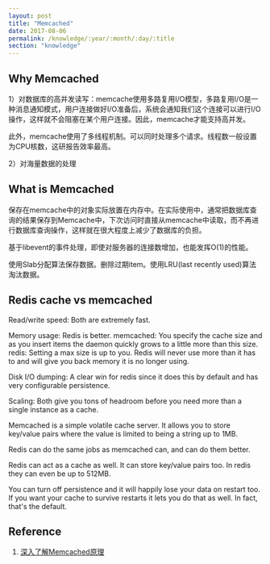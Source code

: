 ```yaml
---
layout: post
title: "Memcached"
date: 2017-08-06
permalink: /knowledge/:year/:month/:day/:title
section: "knowledge"
---
```


## Why Memcached
1）对数据库的高并发读写：memcache使用多路复用I/O模型，多路复用I/O是一种消息通知模式，用户连接做好I/O准备后，系统会通知我们这个连接可以进行I/O操作，这样就不会阻塞在某个用户连接。因此，memcache才能支持高并发。

此外，memcache使用了多线程机制。可以同时处理多个请求。线程数一般设置为CPU核数，这研报告效率最高。

2）对海量数据的处理

## What is Memcached
保存在memcache中的对象实际放置在内存中。在实际使用中，通常把数据库查询的结果保存到Memcache中，下次访问时直接从memcache中读取，而不再进行数据库查询操作，这样就在很大程度上减少了数据库的负担。

基于libevent的事件处理，即使对服务器的连接数增加，也能发挥O(1)的性能。

使用Slab分配算法保存数据。删除过期item。使用LRU(last recently used)算法淘汰数据。

## Redis cache vs memcached
Read/write speed: Both are extremely fast.

Memory usage: Redis is better. memcached: You specify the cache size and as you insert items the daemon quickly grows to a little more than this size. redis: Setting a max size is up to you. Redis will never use more than it has to and will give you back memory it is no longer using.

Disk I/O dumping: A clear win for redis since it does this by default and has very configurable persistence.

Scaling: Both give you tons of headroom before you need more than a single instance as a cache.

Memcached is a simple volatile cache server. It allows you to store key/value pairs where the value is limited to being a string up to 1MB.

Redis can do the same jobs as memcached can, and can do them better.

Redis can act as a cache as well. It can store key/value pairs too. In redis they can even be up to 512MB.

You can turn off persistence and it will happily lose your data on restart too. If you want your cache to survive restarts it lets you do that as well. In fact, that's the default.

## Reference
1. [深入了解Memcached原理](http://blog.csdn.net/wusuopuBUPT/article/details/18238003)